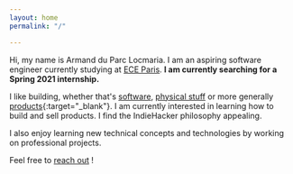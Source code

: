 ```yaml
---
layout: home
permalink: "/"

---
```

Hi, my name is Armand du Parc Locmaria. I am an aspiring software engineer currently studying at [ECE Paris](https://www.ece.fr/ecole-ingenieur/). **I am currently searching for a Spring 2021 internship.**

I like building, whether that's [software](/projects/cng-mods), [physical stuff](/projects/jewelry-making.html) or more generally [products](https://www.producthunt.com/posts/draft-2faab89a-3e8d-4d42-ada3-73d69511104f){:target="_blank"}. I am currently interested in learning how to build and sell products. I find the IndieHacker philosophy appealing.

I also enjoy learning new technical concepts and technologies by working on professional projects.

Feel free to [reach out](/contact) !